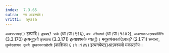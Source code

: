 ```yaml
---
index:  7.3.65
sutra:  ण्य आवश्यके।
vritti:  nyasa
---
```


`अवश्यपच्यम्()` इत्यादि। `डुपचष्? पाके` (धा।पा।९९६), `वच परिभाषणे` (धा।पा।१८४२), `आवश्यकाधमण्र्ययोर्णिनिः` (3.3.170) इत्यनुवृत्तौ `कृत्याश्च` (3.3.171) इत्यावश्यके ण्यत्()। मयूरव्यंसकादित्वात्? (2.1.71) समासः, `लुभ्येदवश्यमः कृत्ये तुम्काममनसोरपि` (काशिका ६।१।१४४) इत्यनयेष्ट()आऽवश्यमो मकारलोपः॥

